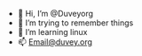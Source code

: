 - 👋 Hi, I’m @Duveyorg
- 👀 I’m trying to remember things
- 🌱 I’m learning linux
- 📫 Email@duvey.org

<!---
Duveyorg/Duveyorg is a ✨ special ✨ repository because its `README.md` (this file) appears on your GitHub profile.
You can click the Preview link to take a look at your changes.
--->
